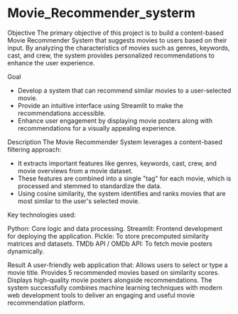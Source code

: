 # Movie_Recommender_systerm

Objective
The primary objective of this project is to build a content-based Movie Recommender System that suggests movies to users based on their input. By analyzing the characteristics of movies such as genres, keywords, cast, and crew, the system provides personalized recommendations to enhance the user experience.

Goal
* Develop a system that can recommend similar movies to a user-selected movie.
* Provide an intuitive interface using Streamlit to make the recommendations accessible.
* Enhance user engagement by displaying movie posters along with recommendations for a visually appealing experience.
  
Description
The Movie Recommender System leverages a content-based filtering approach:

* It extracts important features like genres, keywords, cast, crew, and movie overviews from a movie dataset.
* These features are combined into a single "tag" for each movie, which is processed and stemmed to standardize the data.
* Using cosine similarity, the system identifies and ranks movies that are most similar to the user's selected movie.
  
Key technologies used:

Python: Core logic and data processing.
Streamlit: Frontend development for deploying the application.
Pickle: To store precomputed similarity matrices and datasets.
TMDb API / OMDb API: To fetch movie posters dynamically.

Result
A user-friendly web application that:
Allows users to select or type a movie title.
Provides 5 recommended movies based on similarity scores.
Displays high-quality movie posters alongside recommendations.
The system successfully combines machine learning techniques with modern web development tools to deliver an engaging and useful movie recommendation platform.
